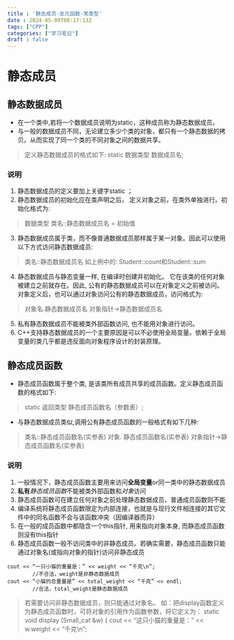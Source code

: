 ```yaml
---
title : '静态成员-友元函数-常类型'
date : 2024-05-09T00:17:13Z
tags: ["CPP"]
categories: ["学习笔记"]
draft : false
---
```

# 静态成员
## 静态数据成员
- 在一个类中,若将一个数据成员说明为static，这种成员称为静态数据成员。
- 与一般的数据成员不同，无论建立多少个类的对象，都只有一个静态数据的拷贝。从而实现了同一个类的不同对象之间的数据共享。
> 定义静态数据成员的格式如下:
> static 数据类型 数据成员名; 
### 说明
1. 静态数据成员的定义要加上关键字static ；
2. 静态数据成员的初始化应在类声明之后， 定义对象之前，在类外单独进行。初始化格式为:
> 数据类型 类名::静态数据成员名 = 初始值
      
3. 静态数据成员属于类，而不像普通数据成员那样属于某一对象。因此可以使用以下方式访问静态数据成员: 
> 类名::静态数据成员名
> 如上例中的: Student::count和Student::sum 
4. 静态数据成员与静态变量一样, 在编译时创建并初始化。 它在该类的任何对象被建立之前就存在。因此, 公有的静态数据成员可以在对象定义之前被访问。对象定义后，也可以通过对象访问公有的静态数据成员，访问格式为:
> 对象名.静态数据成员名
> 对象指针->静态数据成员名
5. 私有静态数据成员不能被类外部函数访问, 也不能用对象进行访问。
6. C++支持静态数据成员的一个主要原因是可以不必使用全局变量。依赖于全局变量的类几乎都是违反面向对象程序设计的封装原理。
## 静态成员函数
- 静态成员函数属于整个类, 是该类所有成员共享的成员函数。定义静态成员函数的格式如下:
>  static 返回类型 静态成员函数名（参数表）;
- 与静态数据成员类似,调用公有静态成员函数的一般格式有如下几种:
> 类名::静态成员函数名(实参表)
> 对象. 静态成员函数名(实参表)
> 对象指针->静态成员函数名(实参表)
### 说明
1. 一般情况下，静态成员函数主要用来访问**全局变量**or同一类中的静态数据成员
2. **私有***静态成员函数*不能被类外部函数和*对象*访问
3. 静态成员函数可在建立任何对象之前处理静态数据成员，普通成员函数则不能
4. 编译系统将静态成员函数限定为内部连接，也就是与现行文件相连接的其它文件中的同名函数不会与该函数冲突（因编译器而异）
5. 在一般的成员函数中都隐含一个this指针, 用来指向对象本身, 而静态成员函数则没有this指针
6. 静态成员函数一般不访问类中的非静态成员。若确实需要，静态成员函数只能通过对象名(或指向对象的指针)访问非静态成员
```
cout << “一只小猫的重量是：” << weight << “千克\n”;
		//不合法，weight是非静态数据成员
cout << “小猫的总重量是” << total_weight << “千克” << endl;
		//合法，total_weight是静态数据成员
```
> 若需要访问非静态数据成员，则只能通过对象名。
>如：把display函数定义为静态成员函数时，可将对象的引用作为函数参数，将它定义为：
>static void display (Small_cat &w)
>{ cout << “这只小猫的重量是：” << w.weight << “千克\n”;
